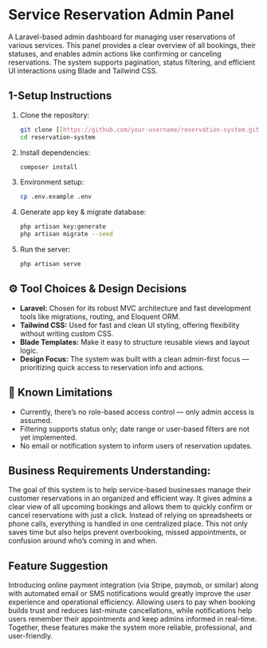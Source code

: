 # Service Reservation Admin Panel

A Laravel-based admin dashboard for managing user reservations of various services. This panel provides a clear overview of all bookings, their statuses, and enables admin actions like confirming or canceling reservations. The system supports pagination, status filtering, and efficient UI interactions using Blade and Tailwind CSS.

## 1-Setup Instructions

1.  Clone the repository:
    ```bash
    git clone [[https://github.com/your-username/reservation-system.git](https://github.com/your-username/reservation-system.git](https://github.com/Ezzeldien-M-Abdalaziz/Service_Reservation_System.git))
    cd reservation-system
    ```
2.  Install dependencies:
    ```bash
    composer install
    ```
3.  Environment setup:
    ```bash
    cp .env.example .env
    ```
4.  Generate app key & migrate database:
    ```bash
    php artisan key:generate
    php artisan migrate --seed
    ```
5.  Run the server:
    ```bash
    php artisan serve
    ```

## ⚙️ Tool Choices & Design Decisions

* **Laravel:** Chosen for its robust MVC architecture and fast development tools like migrations, routing, and Eloquent ORM.
* **Tailwind CSS:** Used for fast and clean UI styling, offering flexibility without writing custom CSS.
* **Blade Templates:** Make it easy to structure reusable views and layout logic.
* **Design Focus:** The system was built with a clean admin-first focus — prioritizing quick access to reservation info and actions.

## 🚫 Known Limitations

* Currently, there’s no role-based access control — only admin access is assumed.
* Filtering supports status only; date range or user-based filters are not yet implemented.
* No email or notification system to inform users of reservation updates.

## Business Requirements Understanding:

The goal of this system is to help service-based businesses manage their customer reservations in an organized and efficient way. It gives admins a clear view of all upcoming bookings and allows them to quickly confirm or cancel reservations with just a click. Instead of relying on spreadsheets or phone calls, everything is handled in one centralized place. This not only saves time but also helps prevent overbooking, missed appointments, or confusion around who’s coming in and when.

## Feature Suggestion

Introducing online payment integration (via Stripe, paymob, or similar) along with automated email or SMS notifications would greatly improve the user experience and operational efficiency. Allowing users to pay when booking builds trust and reduces last-minute cancellations, while notifications help users remember their appointments and keep admins informed in real-time. Together, these features make the system more reliable, professional, and user-friendly.
